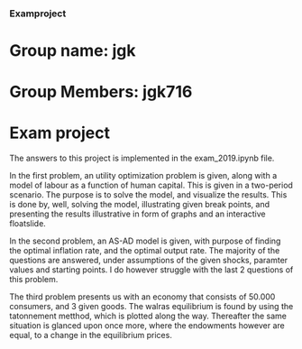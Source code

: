 ### Examproject

# Group name: jgk

# Group Members: jgk716

# Exam project

The answers to this project is implemented in the exam_2019.ipynb file.

In the first problem, an utility optimization problem is given, along with a model of labour as a function of human capital.
This is given in a two-period scenario. The purpose is to solve the model, and visualize the results.
This is done by, well, solving the model, illustrating given break points, and presenting the results illustrative in form of graphs and an interactive floatslide. 

In the second problem, an AS-AD model is given, with purpose of finding the optimal inflation rate, and the optimal output rate. The majority of the questions are answered, under assumptions of the given shocks, paramter values and starting points. I do however struggle with the last 2 questions of this problem.

The third problem presents us with an economy that consists of 50.000 consumers, and 3 given goods. The walras equilibrium is found by using the tatonnement metthod, which is plotted along the way. Thereafter the same situation is glanced upon once more, where the endowments however are equal, to a change in the equilibrium prices.
